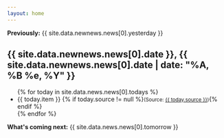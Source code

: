 ```yaml
---
layout: home
---
```

<!--<p class="alert"><b>Please note: When the impeachment trial ended on February 5, 2020, so did impeachment.fyi. This page is presented as it was last updated. For a full account of the impeachment from start to finish, <a href="/archive">visit the archive</a>.</b></p> -->
<p class="intro"><b>Previously:</b> {{ site.data.newnews.news[0].yesterday }}</p>
<h2 class="today"><time class="timeago" datetime="{{ site.data.newnews.news[0].date }}">{{ site.data.newnews.news[0].date }}</time>, {{ site.data.newnews.news[0].date | date: "%A, %B %e, %Y" }}</h2>
<ul class="today">
{% for today in site.data.news.news[0].todays %}
 <li>{{ today.item }} {% if today.source != null %}<small>(Source: <a href="{{ today.url }}">{{ today.source }}</a>)</small>{% endif %}</li>
{% endfor %}
  </ul>

<p class="outtro"><b>What's coming next:</b> {{ site.data.news.news[0].tomorrow }}</p>
